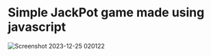 # Simple JackPot game made using javascript

![Screenshot 2023-12-25 020122](https://github.com/rahulshet/Simple-jackpot-game-using-js/assets/68262675/ee9fa36b-0f0d-4b4b-bb1c-fcf3dc67abd9)
